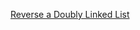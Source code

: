 [Reverse a Doubly Linked List](https://www.geeksforgeeks.org/problems/reverse-a-doubly-linked-list/1)
